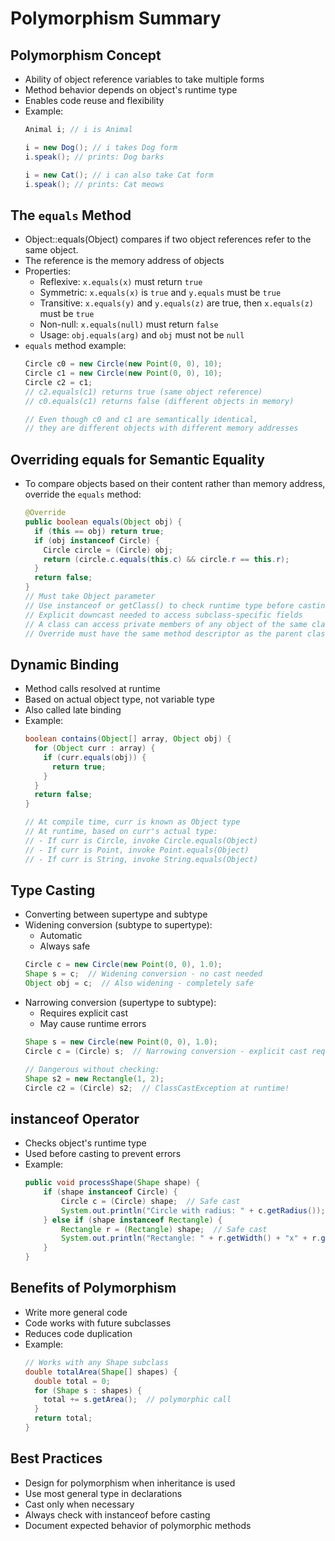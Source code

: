 # Polymorphism Summary

## Polymorphism Concept
- Ability of object reference variables to take multiple forms
- Method behavior depends on object's runtime type
- Enables code reuse and flexibility
- Example:
  ```java
  Animal i; // i is Animal

  i = new Dog(); // i takes Dog form
  i.speak(); // prints: Dog barks

  i = new Cat(); // i can also take Cat form
  i.speak(); // prints: Cat meows
  ```

## The `equals` Method
- Object::equals(Object) compares if two object references refer to the same object. 
- The reference is the memory address of objects
- Properties:
    - Reflexive: `x.equals(x)` must return `true`
    - Symmetric: `x.equals(x)` is `true` and `y.equals` must be `true`
    - Transitive: `x.equals(y)` and `y.equals(z)` are true, then `x.equals(z)` must be `true`
    - Non-null: `x.equals(null)` must return `false`
    - Usage: `obj.equals(arg)` and `obj` must not be `null`
- `equals` method example:
  ```java
  Circle c0 = new Circle(new Point(0, 0), 10);
  Circle c1 = new Circle(new Point(0, 0), 10);
  Circle c2 = c1;
  // c2.equals(c1) returns true (same object reference)
  // c0.equals(c1) returns false (different objects in memory)

  // Even though c0 and c1 are semantically identical,
  // they are different objects with different memory addresses
  ```

## Overriding equals for Semantic Equality
- To compare objects based on their content rather than memory address, override the `equals` method:
  ```java
  @Override
  public boolean equals(Object obj) {
    if (this == obj) return true;
    if (obj instanceof Circle) {
      Circle circle = (Circle) obj;
      return (circle.c.equals(this.c) && circle.r == this.r);
    }
    return false;
  }
  // Must take Object parameter
  // Use instanceof or getClass() to check runtime type before casting
  // Explicit downcast needed to access subclass-specific fields
  // A class can access private members of any object of the same class
  // Override must have the same method descriptor as the parent class
  ```

## Dynamic Binding
- Method calls resolved at runtime
- Based on actual object type, not variable type
- Also called late binding
- Example:
  ```java
  boolean contains(Object[] array, Object obj) {
    for (Object curr : array) {
      if (curr.equals(obj)) {
        return true;
      }
    }
    return false;
  }

  // At compile time, curr is known as Object type
  // At runtime, based on curr's actual type:
  // - If curr is Circle, invoke Circle.equals(Object)
  // - If curr is Point, invoke Point.equals(Object)  
  // - If curr is String, invoke String.equals(Object)
  ```

## Type Casting 
- Converting between supertype and subtype
- Widening conversion (subtype to supertype):
    - Automatic
    - Always safe
  ```java
  Circle c = new Circle(new Point(0, 0), 1.0);
  Shape s = c;  // Widening conversion - no cast needed
  Object obj = c;  // Also widening - completely safe
  ```
- Narrowing conversion (supertype to subtype):
    - Requires explicit cast
    - May cause runtime errors
  ```java
  Shape s = new Circle(new Point(0, 0), 1.0);
  Circle c = (Circle) s;  // Narrowing conversion - explicit cast required

  // Dangerous without checking:
  Shape s2 = new Rectangle(1, 2);
  Circle c2 = (Circle) s2;  // ClassCastException at runtime!
  ```

## instanceof Operator
- Checks object's runtime type
- Used before casting to prevent errors
- Example:
  ```java
  public void processShape(Shape shape) {
      if (shape instanceof Circle) {
          Circle c = (Circle) shape;  // Safe cast
          System.out.println("Circle with radius: " + c.getRadius());
      } else if (shape instanceof Rectangle) {
          Rectangle r = (Rectangle) shape;  // Safe cast
          System.out.println("Rectangle: " + r.getWidth() + "x" + r.getHeight());
      }
  }
  ```

## Benefits of Polymorphism
- Write more general code
- Code works with future subclasses
- Reduces code duplication
- Example:
  ```java
  // Works with any Shape subclass
  double totalArea(Shape[] shapes) {
    double total = 0;
    for (Shape s : shapes) {
      total += s.getArea();  // polymorphic call
    }
    return total;
  }
  ```

## Best Practices
- Design for polymorphism when inheritance is used
- Use most general type in declarations
- Cast only when necessary
- Always check with instanceof before casting
- Document expected behavior of polymorphic methods
